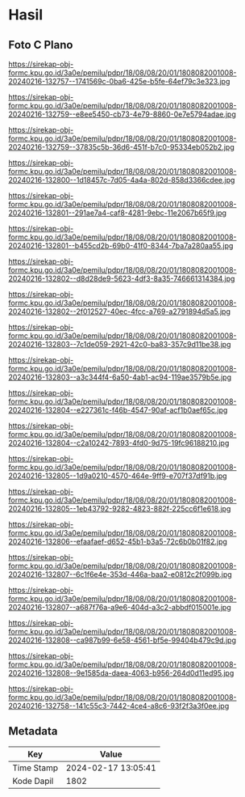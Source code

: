 # Hasil

## Foto C Plano

https://sirekap-obj-formc.kpu.go.id/3a0e/pemilu/pdpr/18/08/08/20/01/1808082001008-20240216-132757--1741569c-0ba6-425e-b5fe-64ef79c3e323.jpg

https://sirekap-obj-formc.kpu.go.id/3a0e/pemilu/pdpr/18/08/08/20/01/1808082001008-20240216-132759--e8ee5450-cb73-4e79-8860-0e7e5794adae.jpg

https://sirekap-obj-formc.kpu.go.id/3a0e/pemilu/pdpr/18/08/08/20/01/1808082001008-20240216-132759--37835c5b-36d6-451f-b7c0-95334eb052b2.jpg

https://sirekap-obj-formc.kpu.go.id/3a0e/pemilu/pdpr/18/08/08/20/01/1808082001008-20240216-132800--1d18457c-7d05-4a4a-802d-858d3366cdee.jpg

https://sirekap-obj-formc.kpu.go.id/3a0e/pemilu/pdpr/18/08/08/20/01/1808082001008-20240216-132801--291ae7a4-caf8-4281-9ebc-11e2067b65f9.jpg

https://sirekap-obj-formc.kpu.go.id/3a0e/pemilu/pdpr/18/08/08/20/01/1808082001008-20240216-132801--b455cd2b-69b0-41f0-8344-7ba7a280aa55.jpg

https://sirekap-obj-formc.kpu.go.id/3a0e/pemilu/pdpr/18/08/08/20/01/1808082001008-20240216-132802--d8d28de9-5623-4df3-8a35-746661314384.jpg

https://sirekap-obj-formc.kpu.go.id/3a0e/pemilu/pdpr/18/08/08/20/01/1808082001008-20240216-132802--2f012527-40ec-4fcc-a769-a2791894d5a5.jpg

https://sirekap-obj-formc.kpu.go.id/3a0e/pemilu/pdpr/18/08/08/20/01/1808082001008-20240216-132803--7c1de059-2921-42c0-ba83-357c9d11be38.jpg

https://sirekap-obj-formc.kpu.go.id/3a0e/pemilu/pdpr/18/08/08/20/01/1808082001008-20240216-132803--a3c344f4-6a50-4ab1-ac94-119ae3579b5e.jpg

https://sirekap-obj-formc.kpu.go.id/3a0e/pemilu/pdpr/18/08/08/20/01/1808082001008-20240216-132804--e227361c-f46b-4547-90af-acf1b0aef65c.jpg

https://sirekap-obj-formc.kpu.go.id/3a0e/pemilu/pdpr/18/08/08/20/01/1808082001008-20240216-132804--c2a10242-7893-4fd0-9d75-19fc96188210.jpg

https://sirekap-obj-formc.kpu.go.id/3a0e/pemilu/pdpr/18/08/08/20/01/1808082001008-20240216-132805--1d9a0210-4570-464e-9ff9-e707f37df91b.jpg

https://sirekap-obj-formc.kpu.go.id/3a0e/pemilu/pdpr/18/08/08/20/01/1808082001008-20240216-132805--1eb43792-9282-4823-882f-225cc6f1e618.jpg

https://sirekap-obj-formc.kpu.go.id/3a0e/pemilu/pdpr/18/08/08/20/01/1808082001008-20240216-132806--efaafaef-d652-45b1-b3a5-72c6b0b01f82.jpg

https://sirekap-obj-formc.kpu.go.id/3a0e/pemilu/pdpr/18/08/08/20/01/1808082001008-20240216-132807--6c1f6e4e-353d-446a-baa2-e0812c2f099b.jpg

https://sirekap-obj-formc.kpu.go.id/3a0e/pemilu/pdpr/18/08/08/20/01/1808082001008-20240216-132807--a687f76a-a9e6-404d-a3c2-abbdf015001e.jpg

https://sirekap-obj-formc.kpu.go.id/3a0e/pemilu/pdpr/18/08/08/20/01/1808082001008-20240216-132808--ca987b99-6e58-4561-bf5e-99404b479c9d.jpg

https://sirekap-obj-formc.kpu.go.id/3a0e/pemilu/pdpr/18/08/08/20/01/1808082001008-20240216-132808--9e1585da-daea-4063-b956-264d0d11ed95.jpg

https://sirekap-obj-formc.kpu.go.id/3a0e/pemilu/pdpr/18/08/08/20/01/1808082001008-20240216-132758--141c55c3-7442-4ce4-a8c6-93f2f3a3f0ee.jpg


## Metadata

| Key        | Value               |
| ---------- | ------------------- |
| Time Stamp | 2024-02-17 13:05:41 |
| Kode Dapil | 1802                |



